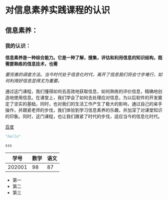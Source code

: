 # 对信息素养实践课程的认识

## 信息素养：

### 我的认识：



**信息素养是一种综合能力。它是一种了解，搜集，评估和利用信息的知识结构，既需要熟练的信息技术，也需**

*要完善的调查方法。当今时代处于信息化时代，离开了信息我们将会寸步难行，如何利用好信息显得尤为重要。*

通过这门课程，我们懂得如何去高效地获取信息，如何熟练的评价信息，精确地创造地使用信息。在课堂上，我们学会了如何去处理应对信息，为以后软件的开发奠定了坚实的基础，同时，也对我们的生活工作产生了极大的影响，通过自己的亲手操作，并跟紧老师的步伐，我们体验到学习信息素养的乐趣，并加深了对课堂知识的印象。同时，这门课程，也让我们跟紧了时代的步伐，适应当今的信息化时代。



[百度](http://www.baidu.com)





```python
"hello"
```

`sss`

| 学号   | 数学 | 语文 |
| ------ | ---- | ---- |
| 202001 | 98   | 87   |

* 第一
* 第二
* 第三

